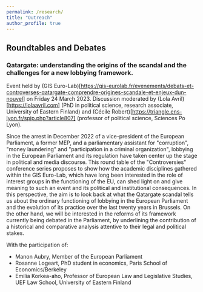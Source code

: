 ```yaml
---
permalink: /research/
title: "Outreach"
author_profile: true
---
```


## Roundtables and Debates

### Qatargate: understanding the origins of the scandal and the challenges for a new lobbying framework.
  Event held by (GIS Euro-Lab)[https://gis-eurolab.fr/evenements/debats-et-controverses-qatargate-comprendre-origines-scandale-et-enjeux-dun-nouvel] on Friday 24 March 2023.
Discussion moderated by (Lola Avril)[https://lolaavril.com] (PhD in political science, research associate, University of Eastern Finland) and (Cécile Robert)[https://triangle.ens-lyon.fr/spip.php?article807] (professor of political science, Sciences Po Lyon).
 
 
Since the arrest in December 2022 of a vice-president of the European Parliament, a former MEP, and a parliamentary assistant for "corruption", "money laundering" and "participation in a criminal organization", lobbying in the European Parliament and its regulation have taken center up the stage in political and media discourse. This round table of the "Controversies" conference series proposes to show how the academic disciplines gathered within the GIS Euro-Lab, which have long been interested in the role of interest groups in the functioning of the EU, can shed light on and give meaning to such an event and its political and institutional consequences. In this perspective, the aim is to look back at what the Qatargate scandal tells us about the ordinary functioning of lobbying in the European Parliament and the evolution of its practice over the last twenty years in Brussels. On the other hand, we will be interested in the reforms of its framework currently being debated in the Parliament, by underlining the contribution of a historical and comparative analysis attentive to their legal and political stakes.
 
 
 
With the participation of:
  * Manon Aubry, Member of the European Parliament
  * Rosanne Logeart, PhD student in economics, Paris School of Economics/Berkeley
  * Emilia Korkea-aho, Professor of European Law and Legislative Studies, UEF Law School, University of Eastern Finland
